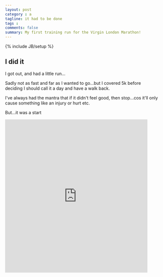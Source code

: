 ```yaml
---
layout: post
category : a
tagline: it had to be done
tags : 
comments: false
summary: My first training run for the Virgin London Marathon!
---
```


{% include JB/setup %}

## I did it

I got out, and had a little run...

Sadly not as fast and far as I wanted to go...but I covered 5k before deciding I should call it a day and have a walk back.

I've always had the mantra that if it didn't feel good, then stop...cos it'll only cause something like an injury or hurt etc.

But...it was a start

<iframe src='https://connect.garmin.com/activity/embed/993611595' width='465' height='500' frameborder='0'></iframe>